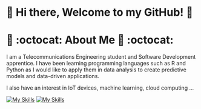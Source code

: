 # 👋 Hi there, Welcome to my GitHub! 👋


# 🔭 :octocat: About Me 🔭 :octocat:

I am a Telecommunications Engineering student and Software Development apprentice. 
I have been learning programming languages such as R and Python as I would like to apply them in data analysis to create predictive models and data-driven applications.

I also have an interest in IoT devices, machine learning, cloud computing ...


[![My Skills](https://skillicons.dev/icons?i=github,r,python,cpp,mysql,arduino,raspberrypi,js,html,css,kubernetes)](https://skillicons.dev)
[![My Skills](https://skillicons.dev/icons?i=vscode,git,linux,latex,md,windows,mint,ubuntu,debian,gcp,docker)](https://skillicons.dev)

<!---

## 🔭 :octocat: About Me 🔭 :octocat:

I’m an enthusiastic learner passionate about technology, constantly exploring the fields of:

* 💻 Software Development
* 📊 Data Analysis
* 📡 Telecommunications
* ⚡ Electronics
* 🤖 Automation & IoT with Arduino and Raspberry Pi

## 🛠️ Skills & Interests

I’m currently learning:

* Python
* R
* C++
* Html
* JavaScript
* SQL

Additionally, I’m interested in:

* Web Development
* Open-Source Contributions
* Machine Learning
* Natural Language Processing
* Computer Vision

## ⚙️ Projects

I like working on exciting projects that involve:

* Developing software applications and tools
* Automating tasks using microcontrollers (Arduino, Raspberry Pi)
* Analyzing and visualizing data to uncover insights
* Building and experimenting with electronic circuits

## 📘 Current Goals

* Deepening my knowledge in software development and engineering concepts
* Expanding my skills in data analysis and statistical modeling
* Dive deeper into IoT, smart devices, and automation



😅 I’m open to receiving guidance on anything I’m currently exploring and learning! ! 😅
I seek to learn from others who contribute to my knowledge.

-->



